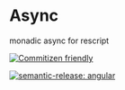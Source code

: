 # Async

monadic async for rescript

[![Commitizen friendly](https://img.shields.io/badge/commitizen-friendly-brightgreen.svg)](http://commitizen.github.io/cz-cli/)

[![semantic-release: angular](https://img.shields.io/badge/semantic--release-angular-e10079?logo=semantic-release)](https://github.com/semantic-release/semantic-release)
